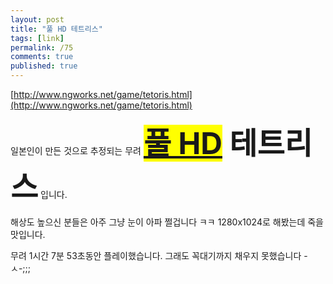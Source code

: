 ```yaml
---
layout: post
title: "풀 HD 테트리스"
tags: [link]
permalink: /75
comments: true
published: true
---
```

[http://www.ngworks.net/game/tetoris.html](http://www.ngworks.net/game/tetoris.html)



일본인이 만든 것으로 추정되는 
무려 <span style="font-size: 48px;">**<u style="background-color:yellow;">풀 HD</u> 테트리스**</span> 입니다.

해상도 높으신 분들은 아주 그냥 눈이 아파 쩔겁니다 ㅋㅋ
1280x1024로 해봤는데 죽을 맛입니다.

무려 1시간 7분 53초동안 플레이했습니다.
그래도 꼭대기까지 채우지 못했습니다 -ㅅ-;;;